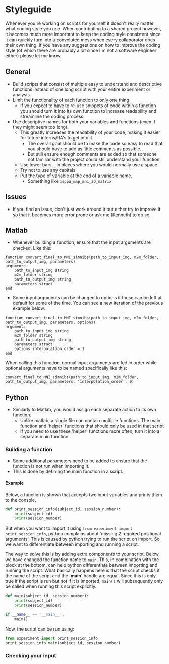 # Styleguide
Whenever you're working on scripts for yourself it doesn't really matter what coding style you use.
When contributing to a shared project however, it becomes much more important to keep the coding style consistent since it can quickly turn into a convoluted mess when every collaborator does their own thing.
If you have any suggestions on how to improve the coding style (of which there are probably a lot since I'm not a software engineer either) please let me know.

## General
- Build scripts that consist of multiple easy to understand and descriptive functions instead of one long script with your entire experiment or analysis.
- Limit the functionality of each function to only one thing.
    - If you expect to have to re-use snippets of code within a function you should turn it into its own function to increase readability and streamline the coding process.
- Use descriptive names for both your variables and functions (even if they might seem too long).
    - This greatly increases the readability of your code, making it easier for future interns/RA's to get into it.
        - The overall goal should be to make the code so easy to read that you should have to add as little comments as possible.
        - But still ensure enough comments are added so that someone not familiar with the project could still understand your function.
    - Use lower bars `_` in places where you would normally use a space.
    - Try not to use any capitals.
    - Put the type of variable at the end of a variable name.
        - Something like `isppa_map_mni_3D_matrix`.

## Issues
- If you find an issue, don't just work around it but either try to improve it so that it becomes more error prone or ask me (Kenneth) to do so.

## Matlab
- Whenever building a function, ensure that the input arguments are checked. Like this:
```
function convert_final_to_MNI_simnibs(path_to_input_img, m2m_folder, path_to_output_img, parameters)
arguments
    path_to_input_img string
    m2m_folder string
    path_to_output_img string
    parameters struct
end
```
- Some input arguments can be changed to options if these can be left at default for some of the time. You can see a new iteration of the previous example below:
```
function convert_final_to_MNI_simnibs(path_to_input_img, m2m_folder, path_to_output_img, parameters, options)
arguments
    path_to_input_img string
    m2m_folder string
    path_to_output_img string
    parameters struct
    options.interpolation_order = 1
end
```
When calling this function, normal input arguments are fed in order while optional arguments have to be named specifically like this:
```
convert_final_to_MNI_simnibs(path_to_input_img, m2m_folder, path_to_output_img, parameters, 'interpolation_order', 0)
```

## Python
- Similarly to Matlab, you would assign each separate action to its own function.
  - Unlike matlab, a single file can contain multiple functions. The main function and 'helper' functions that should only be used in that script
  - If you need to use these 'helper' functions more often, turn it into a separate main function.

### Building a function
- Some additional parameters need to be added to ensure that the function is not run when importing it.
- This is done by defining the main function in a script.

#### Example
Below, a function is shown that accepts two input variables and prints them to the console.
```python
def print_session_info(subject_id, session_number):
    print(subject_id)
    print(session_number)
```
But when you want to import it using `from experiment import print_session_info`, python complains about 'missing 2 required positional arguments'. This is caused by python trying to run the script on import. So we want to differentiate between importing and running a script.

The way to solve this is by adding extra components to your script.
Below, we have changed the function name to `main`. This, in combination with the block at the bottom, can help python differentiate between importing and running the script.
What basically happens here is that the script checks if the name of the script and the '__main__' handle are equal. Since this is only true if the script is run but not if it is imported, `main()` will subsequently only be called when running this script explicitly.
```python
def main(subject_id, session_number):
    print(subject_id)
    print(session_number)

if __name__ == '__main__':
    main()
```
Now, the script can be run using:
```python
from experiment import print_session_info
print_session_info.main(subject_id, session_number)
```

### Checking your input

